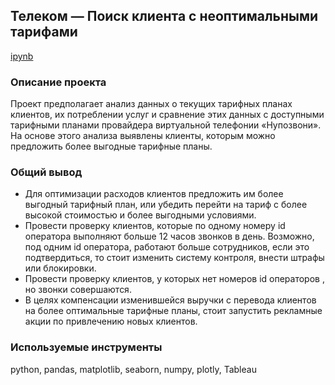 ## Телеком — Поиск клиента с неоптимальными тарифами

[ipynb](https://github.com/lenkaoo/Portfolio/blob/main/Telecom%20project/telecom_finish.ipynb)

### Описание проекта
Проект предполагает анализ данных о текущих тарифных планах клиентов, их потреблении услуг и сравнение этих данных с доступными тарифными планами провайдера виртуальной телефонии «Нупозвони». На основе этого анализа выявлены клиенты, которым можно предложить более выгодные тарифные планы.

### Общий вывод
- Для оптимизации расходов клиентов предложить им более выгодный тарифный план, или убедить перейти на тариф с более высокой стоимостью и более выгодными условиями.
- Провести проверку клиентов, которые по одному номеру id оператора выполняют больше 12 часов звонков в день. Возможно, под одним id оператора, работают больше сотрудников, если это подтвердиться, то стоит изменить систему контроля, внести штрафы или блокировки.
- Провести проверку клиентов, у которых нет номеров id операторов , но звонки совершаются.
- В целях компенсации изменившейся выручки с перевода клиентов на более оптимальные тарифные планы, стоит запустить рекламные акции по привлечению новых клиентов.

### Используемые инструменты
python, pandas, matplotlib, seaborn, numpy, plotly, Tableau
